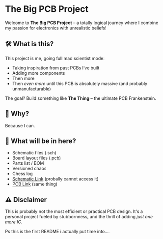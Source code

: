 # The Big PCB Project

Welcome to **The Big PCB Project** – a totally logical journey where I combine my passion for electronics with unrealistic beliefs!

## 🛠️ What is this?

This project is me, going full mad scientist mode:  
- Taking inspiration from past PCBs I’ve built  
- Adding more components  
- Then more  
- Then *even more* until this PCB is absolutely massive (and probably unmanufacturable)

The goal? Build something like **The Thing** – the ultimate PCB Frankenstein.

## 🧩 Why?

Because I can.  


## 🧪 What will be in here? 

- Schematic files (.sch)
- Board layout files (.pcb)
- Parts list / BOM
- Versioned chaos
- Chess log
- [Schematic Link](https://easyeda.com/editor#id=57cd4cf6bf704c8bab69746f71d15acf) (probally cannot access it)
- [PCB Link](https://easyeda.com/editor#id=57cd4cf6bf704c8bab69746f71d15acf|faf1c3b9d2f243a3b150773973d005a1) (same thing)

## ⚠️ Disclaimer

This is probably not the most efficient or practical PCB design. It's a personal project fueled by stubbornness, and the thrill of adding *just one more IC*.



Ps this is the first README i actually put time into....

